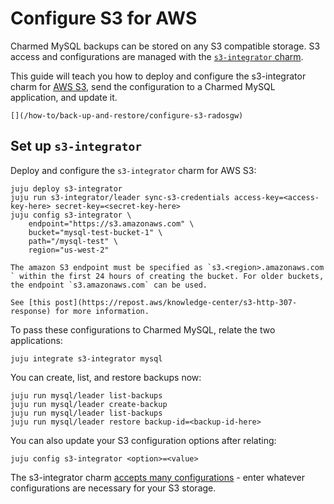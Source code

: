 # Configure S3 for AWS

Charmed MySQL backups can be stored on any S3 compatible storage. S3 access and configurations are managed with the [`s3-integrator` charm](https://charmhub.io/s3-integrator). 

This guide will teach you how to deploy and configure the s3-integrator charm for [AWS S3](https://aws.amazon.com/s3/), send the configuration to a Charmed MySQL application, and update it. 

```{seealso}
[](/how-to/back-up-and-restore/configure-s3-radosgw)
```

## Set up `s3-integrator`

Deploy and configure the `s3-integrator` charm for AWS S3:

```shell
juju deploy s3-integrator
juju run s3-integrator/leader sync-s3-credentials access-key=<access-key-here> secret-key=<secret-key-here>
juju config s3-integrator \
    endpoint="https://s3.amazonaws.com" \
    bucket="mysql-test-bucket-1" \
    path="/mysql-test" \
    region="us-west-2"
```

```{note} 
The amazon S3 endpoint must be specified as `s3.<region>.amazonaws.com ` within the first 24 hours of creating the bucket. For older buckets, the endpoint `s3.amazonaws.com` can be used.

See [this post](https://repost.aws/knowledge-center/s3-http-307-response) for more information. 
```

To pass these configurations to Charmed MySQL, relate the two applications:

```shell
juju integrate s3-integrator mysql
```

You can create, list, and restore backups now:

```shell
juju run mysql/leader list-backups
juju run mysql/leader create-backup
juju run mysql/leader list-backups
juju run mysql/leader restore backup-id=<backup-id-here>
```

You can also update your S3 configuration options after relating:

```shell
juju config s3-integrator <option>=<value>
```

The s3-integrator charm [accepts many configurations](https://charmhub.io/s3-integrator/configure) - enter whatever configurations are necessary for your S3 storage.


